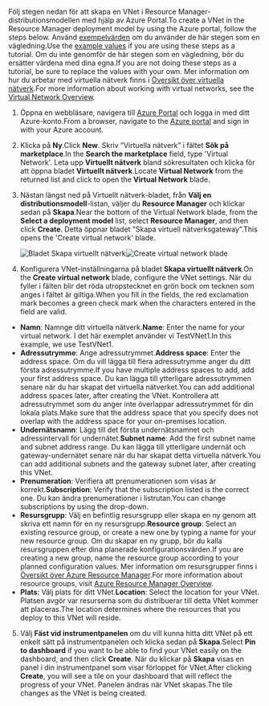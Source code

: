 <span data-ttu-id="414b9-101">Följ stegen nedan för att skapa en VNet i Resource Manager-distributionsmodellen med hjälp av Azure Portal.</span><span class="sxs-lookup"><span data-stu-id="414b9-101">To create a VNet in the Resource Manager deployment model by using the Azure portal, follow the steps below.</span></span> <span data-ttu-id="414b9-102">Använd [exempelvärden](#values) om du använder de här stegen som en vägledning.</span><span class="sxs-lookup"><span data-stu-id="414b9-102">Use the [example values](#values) if you are using these steps as a tutorial.</span></span> <span data-ttu-id="414b9-103">Om du inte genomför de här stegen som en vägledning, bör du ersätter värdena med dina egna.</span><span class="sxs-lookup"><span data-stu-id="414b9-103">If you are not doing these steps as a tutorial, be sure to replace the values with your own.</span></span> <span data-ttu-id="414b9-104">Mer information om hur du arbetar med virtuella nätverk finns i [Översikt över virtuella nätverk](../articles/virtual-network/virtual-networks-overview.md).</span><span class="sxs-lookup"><span data-stu-id="414b9-104">For more information about working with virtual networks, see the [Virtual Network Overview](../articles/virtual-network/virtual-networks-overview.md).</span></span>

1. <span data-ttu-id="414b9-105">Öppna en webbläsare, navigera till [Azure Portal](http://portal.azure.com) och logga in med ditt Azure-konto.</span><span class="sxs-lookup"><span data-stu-id="414b9-105">From a browser, navigate to the [Azure portal](http://portal.azure.com) and sign in with your Azure account.</span></span>
2. <span data-ttu-id="414b9-106">Klicka på **Ny**.</span><span class="sxs-lookup"><span data-stu-id="414b9-106">Click **New**.</span></span> <span data-ttu-id="414b9-107">Skriv ”Virtuella nätverk” i fältet **Sök på marketplace**.</span><span class="sxs-lookup"><span data-stu-id="414b9-107">In the **Search the marketplace** field, type 'Virtual Network'.</span></span> <span data-ttu-id="414b9-108">Leta upp **Virtuellt nätverk** bland sökresultaten och klicka för att öppna bladet **Virtuellt nätverk**.</span><span class="sxs-lookup"><span data-stu-id="414b9-108">Locate **Virtual Network** from the returned list and click to open the **Virtual Network** blade.</span></span>
3. <span data-ttu-id="414b9-109">Nästan längst ned på Virtuellt nätverk-bladet, från **Välj en distributionsmodell**-listan, väljer du **Resource Manager** och klickar sedan på **Skapa**.</span><span class="sxs-lookup"><span data-stu-id="414b9-109">Near the bottom of the Virtual Network blade, from the **Select a deployment model** list, select **Resource Manager**, and then click **Create**.</span></span> <span data-ttu-id="414b9-110">Detta öppnar bladet ”Skapa virtuell nätverksgateway”.</span><span class="sxs-lookup"><span data-stu-id="414b9-110">This opens the 'Create virtual network' blade.</span></span>

    <span data-ttu-id="414b9-111">![Bladet Skapa virtuellt nätverk](./media/vpn-gateway-basic-vnet-s2s-rm-portal-include/createvnet.png "Bladet Skapa virtuellt nätverk")</span><span class="sxs-lookup"><span data-stu-id="414b9-111">![Create virtual network blade](./media/vpn-gateway-basic-vnet-s2s-rm-portal-include/createvnet.png "Create virtual network blade")</span></span>
4. <span data-ttu-id="414b9-112">Konfigurera VNet-inställningarna på bladet **Skapa virtuellt nätverk**.</span><span class="sxs-lookup"><span data-stu-id="414b9-112">On the **Create virtual network** blade, configure the VNet settings.</span></span> <span data-ttu-id="414b9-113">När du fyller i fälten blir det röda utropstecknet en grön bock om tecknen som anges i fältet är giltiga.</span><span class="sxs-lookup"><span data-stu-id="414b9-113">When you fill in the fields, the red exclamation mark becomes a green check mark when the characters entered in the field are valid.</span></span>

  - <span data-ttu-id="414b9-114">**Namn**: Namnge ditt virtuella nätverk.</span><span class="sxs-lookup"><span data-stu-id="414b9-114">**Name**: Enter the name for your virtual network.</span></span> <span data-ttu-id="414b9-115">I det här exemplet använder vi TestVNet1.</span><span class="sxs-lookup"><span data-stu-id="414b9-115">In this example, we use TestVNet1.</span></span>
  - <span data-ttu-id="414b9-116">**Adressutrymme**: Ange adressutrymmet.</span><span class="sxs-lookup"><span data-stu-id="414b9-116">**Address space**: Enter the address space.</span></span> <span data-ttu-id="414b9-117">Om du vill lägga till flera adressutrymme anger du ditt första adressutrymme.</span><span class="sxs-lookup"><span data-stu-id="414b9-117">If you have multiple address spaces to add, add your first address space.</span></span> <span data-ttu-id="414b9-118">Du kan lägga till ytterligare adressutrymmen senare när du har skapat det virtuella nätverket.</span><span class="sxs-lookup"><span data-stu-id="414b9-118">You can add additional address spaces later, after creating the VNet.</span></span> <span data-ttu-id="414b9-119">Kontrollera att adressutrymmet som du anger inte överlappar adressutrymmet för din lokala plats.</span><span class="sxs-lookup"><span data-stu-id="414b9-119">Make sure that the address space that you specify does not overlap with the address space for your on-premises location.</span></span>
  - <span data-ttu-id="414b9-120">**Undernätsnamn**: Lägg till det första undernätsnamnet och adressintervall för undernätet.</span><span class="sxs-lookup"><span data-stu-id="414b9-120">**Subnet name**: Add the first subnet name and subnet address range.</span></span> <span data-ttu-id="414b9-121">Du kan lägga till ytterligare undernät och gateway-undernätet senare när du har skapat detta virtuella nätverk.</span><span class="sxs-lookup"><span data-stu-id="414b9-121">You can add additional subnets and the gateway subnet later, after creating this VNet.</span></span> 
  - <span data-ttu-id="414b9-122">**Prenumeration**: Verifiera att prenumerationen som visas är korrekt.</span><span class="sxs-lookup"><span data-stu-id="414b9-122">**Subscription**: Verify that the subscription listed is the correct one.</span></span> <span data-ttu-id="414b9-123">Du kan ändra prenumerationer i listrutan.</span><span class="sxs-lookup"><span data-stu-id="414b9-123">You can change subscriptions by using the drop-down.</span></span>
  - <span data-ttu-id="414b9-124">**Resursgrupp**: Välj en befintlig resursgrupp eller skapa en ny genom att skriva ett namn för en ny resursgrupp.</span><span class="sxs-lookup"><span data-stu-id="414b9-124">**Resource group**: Select an existing resource group, or create a new one by typing a name for your new resource group.</span></span> <span data-ttu-id="414b9-125">Om du skapar en ny grupp, bör du kalla resursgruppen efter dina planerade konfigurationsvärden.</span><span class="sxs-lookup"><span data-stu-id="414b9-125">If you are creating a new group, name the resource group according to your planned configuration values.</span></span> <span data-ttu-id="414b9-126">Mer information om resursgrupper finns i [Översikt över Azure Resource Manager](../articles/azure-resource-manager/resource-group-overview.md#resource-groups).</span><span class="sxs-lookup"><span data-stu-id="414b9-126">For more information about resource groups, visit [Azure Resource Manager Overview](../articles/azure-resource-manager/resource-group-overview.md#resource-groups).</span></span>
  - <span data-ttu-id="414b9-127">**Plats**: Välj plats för ditt VNet.</span><span class="sxs-lookup"><span data-stu-id="414b9-127">**Location**: Select the location for your VNet.</span></span> <span data-ttu-id="414b9-128">Platsen avgör var resurserna som du distribuerar till detta VNet kommer att placeras.</span><span class="sxs-lookup"><span data-stu-id="414b9-128">The location determines where the resources that you deploy to this VNet will reside.</span></span>

5. <span data-ttu-id="414b9-129">Välj **Fäst vid instrumentpanelen** om du vill kunna hitta ditt VNet på ett enkelt sätt på instrumentpanelen och klicka sedan på **Skapa**.</span><span class="sxs-lookup"><span data-stu-id="414b9-129">Select **Pin to dashboard** if you want to be able to find your VNet easily on the dashboard, and then click **Create**.</span></span> <span data-ttu-id="414b9-130">När du klickar på **Skapa** visas en panel i din instrumentpanel som visar förloppet för VNet.</span><span class="sxs-lookup"><span data-stu-id="414b9-130">After clicking **Create**, you will see a tile on your dashboard that will reflect the progress of your VNet.</span></span> <span data-ttu-id="414b9-131">Panelen ändras när VNet skapas.</span><span class="sxs-lookup"><span data-stu-id="414b9-131">The tile changes as the VNet is being created.</span></span>